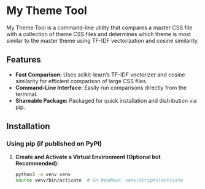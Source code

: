 # My Theme Tool

My Theme Tool is a command-line utility that compares a master CSS file with a collection of theme CSS files and determines which theme is most similar to the master theme using TF-IDF vectorization and cosine similarity.

## Features

- **Fast Comparison:** Uses scikit-learn’s TF-IDF vectorizer and cosine similarity for efficient comparison of large CSS files.
- **Command-Line Interface:** Easily run comparisons directly from the terminal.
- **Shareable Package:** Packaged for quick installation and distribution via pip.

## Installation

### Using pip (if published on PyPI)

1. **Create and Activate a Virtual Environment (Optional but Recommended):**

   ```bash
   python3 -m venv venv
   source venv/bin/activate  # On Windows: venv\Scripts\activate
